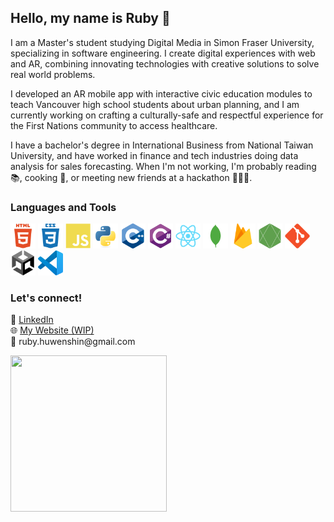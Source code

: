 <h2>Hello, my name is Ruby 👋</h2>

<p>I am a Master's student studying Digital Media in Simon Fraser University, specializing in software engineering. I create digital experiences with web and AR, combining innovating technologies with creative solutions to solve real world problems.</p>

<p>I developed an AR mobile app with interactive civic education modules to teach Vancouver high school students about urban planning, and I am currently working on crafting a culturally-safe and respectful experience for the First Nations community to access healthcare.</p>

<p>I have a bachelor's degree in International Business from National Taiwan University, and have worked in finance and tech industries doing data analysis for sales forecasting. When I'm not working, I'm  probably reading 📚, cooking 🍲, or meeting new friends at a hackathon 👩🏻‍💻.</p>

<h3>Languages and Tools</h3>
<div>
  <img src="https://github.com/devicons/devicon/blob/6910f0503efdd315c8f9b858234310c06e04d9c0/icons/html5/html5-plain-wordmark.svg" title="HTML5" alt="HTML" width="40" height="40"/>
  <img src="https://github.com/devicons/devicon/blob/6910f0503efdd315c8f9b858234310c06e04d9c0/icons/css3/css3-plain-wordmark.svg" title="CSS3" alt="CSS" width="40" height="40"/>
  <img src="https://github.com/devicons/devicon/blob/6910f0503efdd315c8f9b858234310c06e04d9c0/icons/javascript/javascript-plain.svg" title="JavaScript" alt="JavaScript" width="40" height="40"/>
  <img src="https://github.com/devicons/devicon/blob/6910f0503efdd315c8f9b858234310c06e04d9c0/icons/python/python-original.svg?plain=1" title="Python" alt="Python" width="40" height="40"/>
  <img src="https://github.com/devicons/devicon/blob/6910f0503efdd315c8f9b858234310c06e04d9c0/icons/cplusplus/cplusplus-original.svg?plain=1" title="CPlusPlus" alt="CPlusPlus" width="40" height="40"/>
  <img src="https://github.com/devicons/devicon/blob/6910f0503efdd315c8f9b858234310c06e04d9c0/icons/csharp/csharp-original.svg" title="CSharp" alt="CSharp" width="40" height="40"/>
  <img src="https://github.com/devicons/devicon/blob/6910f0503efdd315c8f9b858234310c06e04d9c0/icons/react/react-original.svg" title="React" alt="React" width="40" height="40"/>      <img src="https://github.com/devicons/devicon/blob/6910f0503efdd315c8f9b858234310c06e04d9c0/icons/mongodb/mongodb-plain.svg" title="MongoDB" alt="MongoDB" width="40" height="40"/>
  <img src="https://github.com/devicons/devicon/blob/6910f0503efdd315c8f9b858234310c06e04d9c0/icons/firebase/firebase-original.svg" title="firebase" alt="firebase" width="40" height="40"/>
  <img src="https://github.com/devicons/devicon/blob/6910f0503efdd315c8f9b858234310c06e04d9c0/icons/nodejs/nodejs-plain.svg?plain=1" title="NodeJS" alt="NodeJS" width="40" height="40"/>
  <img src="https://github.com/devicons/devicon/blob/6910f0503efdd315c8f9b858234310c06e04d9c0/icons/git/git-original.svg?plain=1" title="Git" alt="Git" width="40" height="40"/>
  <img src="https://github.com/devicons/devicon/blob/6910f0503efdd315c8f9b858234310c06e04d9c0/icons/unity/unity-original.svg?plain=1" title="Unity" alt="Unity" width="40" height="40"/>
  <img src="https://github.com/devicons/devicon/blob/6910f0503efdd315c8f9b858234310c06e04d9c0/icons/vscode/vscode-original.svg?plain=1" title="VSCode" alt="VSCode" width="40" height="40"/>
</div>





<h3>Let's connect!</h3>
<p>
  💼 <a href="https://www.linkedin.com/in/wenshin-ruby-hu/" target="blank">LinkedIn</a>
  <br>
  🌐 <a href="" target="blank">My Website (WIP)</a>
  <br>
  📧 ruby.huwenshin@gmail.com
</p>
<div>
  <img src="https://media.giphy.com/media/heIX5HfWgEYlW/giphy.gif" width="250" height="250"/>
</div>


<!--
**HuWenShin/HuWenShin** is a ✨ _special_ ✨ repository because its `README.md` (this file) appears on your GitHub profile.

Here are some ideas to get you started:

- 🔭 I’m currently working on ...
- 🌱 I’m currently learning ...
- 👯 I’m looking to collaborate on ...
- 🤔 I’m looking for help with ...
- 💬 Ask me about ...
- 📫 How to reach me: ...
- 😄 Pronouns: ...
- ⚡ Fun fact: ...
-->
